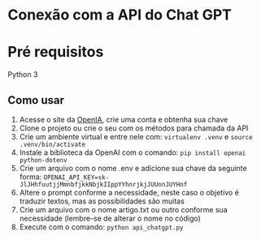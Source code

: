 # Conexão com a API do Chat GPT
# Pré requisitos
Python 3

## Como usar
1. Acesse o site da [OpenIA](https://openai.com/), crie uma conta e obtenha sua chave
2. Clone o projeto ou crie o seu com os métodos para chamada da API
3. Crie um ambiente virtual e entre nele com: `virtualenv .venv` e `source .venv/bin/activate`
4. Instale a biblioteca da OpenAI com o comando: `pip install openai python-dotenv`
5. Crie um arquivo com o nome .env e adicione sua chave da seguinte forma:
`OPENAI_API_KEY=sk-JlJHhfuutjjMmnbfjkkNbjkIIppYYhnrjkjJUUnnJUYHnf`
6. Altere o prompt conforme a necessidade, neste caso o objetivo é traduzir textos, mas as possibilidades são muitas
7. Crie um arquivo com o nome artigo.txt ou outro conforme sua necessidade (lembre-se de alterar o nome no código)
8. Execute com o comando: `python api_chatgpt.py`
